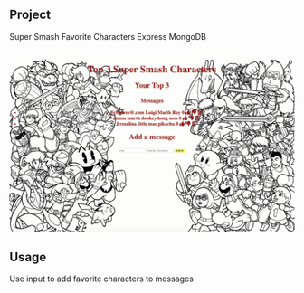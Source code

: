 

## Project
Super Smash Favorite Characters 
Express
MongoDB

## 

![img](smashback.png)

## Usage

Use input to add favorite characters to messages

## 